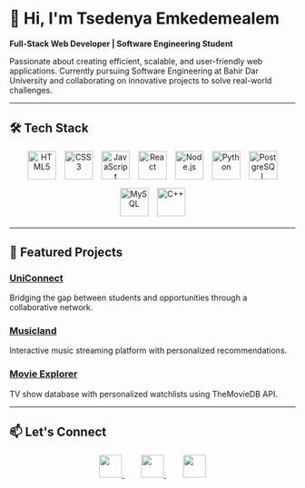 # 👋 Hi, I'm Tsedenya Emkedemealem

**Full-Stack Web Developer | Software Engineering Student**

Passionate about creating efficient, scalable, and user-friendly web applications. Currently pursuing Software Engineering at Bahir Dar University and collaborating on innovative projects to solve real-world challenges.

---

## 🛠️ Tech Stack

<div align="center" style="display: flex; flex-wrap: wrap; justify-content: center; gap: 15px; margin: 20px 0;">

<!-- Row 1 -->
<div style="text-align: center; transition: transform 0.3s ease;" onmouseover="this.style.transform='scale(1.2)'" onmouseout="this.style.transform='scale(1)'">
<img src="https://cdn.jsdelivr.net/gh/devicons/devicon/icons/html5/html5-original.svg" width="50" title="HTML5"/>
</div>

<div style="
   transition: transform 0.3s ease;" onmouseover="this.style.transform='scale(1.2)'" onmouseout="this.style.transform='scale(1)'">
<img src="https://cdn.jsdelivr.net/gh/devicons/devicon/icons/css3/css3-original.svg" width="50" title="CSS3"/>
</div>

<div style="text-align: center; transition: transform 0.3s ease;" onmouseover="this.style.transform='scale(1.2)'" onmouseout="this.style.transform='scale(1)'">
<img src="https://cdn.jsdelivr.net/gh/devicons/devicon/icons/javascript/javascript-original.svg" width="50" title="JavaScript"/>
</div>

<!-- Row 2 -->
<div style="text-align: center; transition: transform 0.3s ease;" onmouseover="this.style.transform='scale(1.2)'" onmouseout="this.style.transform='scale(1)'">
<img src="https://cdn.jsdelivr.net/gh/devicons/devicon/icons/react/react-original.svg" width="50" title="React"/>
</div>

<div style="text-align: center; transition: transform 0.3s ease;" onmouseover="this.style.transform='scale(1.2)'" onmouseout="this.style.transform='scale(1)'">
<img src="https://cdn.jsdelivr.net/gh/devicons/devicon/icons/nodejs/nodejs-original.svg" width="50" title="Node.js"/>
</div>

<div style="text-align: center; transition: transform 0.3s ease;" onmouseover="this.style.transform='scale(1.2)'" onmouseout="this.style.transform='scale(1)'">
<img src="https://cdn.jsdelivr.net/gh/devicons/devicon/icons/python/python-original.svg" width="50" title="Python"/>
</div>

<!-- Row 3 -->
<div style="text-align: center; transition: transform 0.3s ease;" onmouseover="this.style.transform='scale(1.2)'" onmouseout="this.style.transform='scale(1)'">
<img src="https://cdn.jsdelivr.net/gh/devicons/devicon/icons/postgresql/postgresql-original.svg" width="50" title="PostgreSQL"/>
</div>

<div style="text-align: center; transition: transform 0.3s ease;" onmouseover="this.style.transform='scale(1.2)'" onmouseout="this.style.transform='scale(1)'">
<img src="https://cdn.jsdelivr.net/gh/devicons/devicon/icons/mysql/mysql-original.svg" width="50" title="MySQL"/>
</div>

<div style="text-align: center; transition: transform 0.3s ease;" onmouseover="this.style.transform='scale(1.2)'" onmouseout="this.style.transform='scale(1)'">
<img src="https://cdn.jsdelivr.net/gh/devicons/devicon/icons/cplusplus/cplusplus-original.svg" width="50" title="C++"/>
</div>

</div>

---

## 🌟 Featured Projects

### [UniConnect](https://github.com/yourusername/uniconnect)
Bridging the gap between students and opportunities through a collaborative network.

### [Musicland](https://github.com/yourusername/musicland)
Interactive music streaming platform with personalized recommendations.

### [Movie Explorer](https://github.com/yourusername/movie-explorer)
TV show database with personalized watchlists using TheMovieDB API.

---

## 📫 Let's Connect

<div align="center" style="margin-top: 20px;">

<a href="https://linkedin.com/in/yourprofile" style="margin: 0 15px;">
<img src="https://cdn.jsdelivr.net/gh/devicons/devicon/icons/linkedin/linkedin-original.svg" width="40"/>
</a>

<a href="mailto:your.email@example.com" style="margin: 0 15px;">
<img src="https://cdn.jsdelivr.net/gh/devicons/devicon/icons/google/google-original.svg" width="40"/>
</a>

<a href="https://github.com/yourusername" style="margin: 0 15px;">
<img src="https://cdn.jsdelivr.net/gh/devicons/devicon/icons/github/github-original.svg" width="40"/>
</a>

</div>
